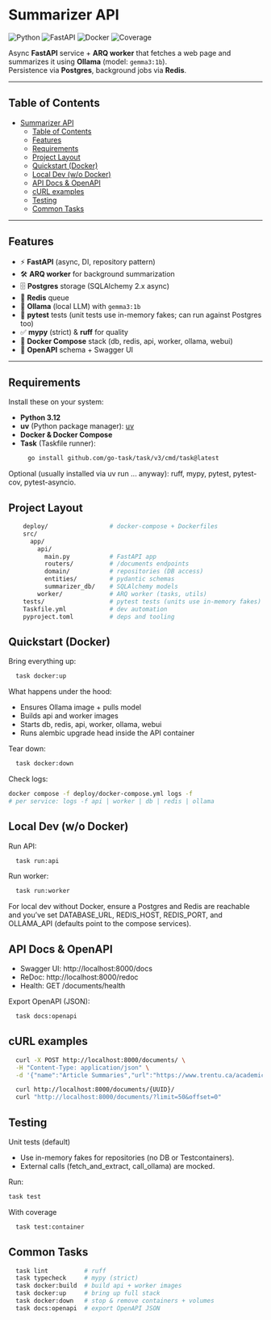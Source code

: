 # Summarizer API

![Python](https://img.shields.io/badge/python-3.12-blue.svg)
![FastAPI](https://img.shields.io/badge/FastAPI-0.116-green.svg)
![Docker](https://img.shields.io/badge/docker-ready-blue.svg)
![Coverage](https://img.shields.io/badge/coverage-100%25-brightgreen.svg)

Async **FastAPI** service + **ARQ worker** that fetches a web page and summarizes it using **Ollama** (model: `gemma3:1b`).  
Persistence via **Postgres**, background jobs via **Redis**.

---

## Table of Contents

- [Summarizer API](#summarizer-api)
  - [Table of Contents](#table-of-contents)
  - [Features](#features)
  - [Requirements](#requirements)
  - [Project Layout](#project-layout)
  - [Quickstart (Docker)](#quickstart-docker)
  - [Local Dev (w/o Docker)](#local-dev-wo-docker)
  - [API Docs \& OpenAPI](#api-docs--openapi)
  - [cURL examples](#curl-examples)
  - [Testing](#testing)
  - [Common Tasks](#common-tasks)

---

## Features

- ⚡ **FastAPI** (async, DI, repository pattern)  
- 🛠 **ARQ worker** for background summarization  
- 🗄️ **Postgres** storage (SQLAlchemy 2.x async)  
- 🔄 **Redis** queue  
- 🤖 **Ollama** (local LLM) with `gemma3:1b`  
- 🧪 **pytest** tests (unit tests use in-memory fakes; can run against Postgres too)  
- ✅ **mypy** (strict) & **ruff** for quality  
- 🐳 **Docker Compose** stack (db, redis, api, worker, ollama, webui)  
- 📖 **OpenAPI** schema + Swagger UI  

---

## Requirements

Install these on your system:

- **Python 3.12**  
- **uv** (Python package manager): [uv](https://github.com/astral-sh/uv)  
- **Docker & Docker Compose**  
- **Task** (Taskfile runner):  
  ```bash
    go install github.com/go-task/task/v3/cmd/task@latest
  ```
Optional (usually installed via uv run ... anyway):
ruff, mypy, pytest, pytest-cov, pytest-asyncio.

## Project Layout
```bash
    deploy/                 # docker-compose + Dockerfiles
    src/
      app/
        api/
          main.py           # FastAPI app
          routers/          # /documents endpoints
          domain/           # repositories (DB access)
          entities/         # pydantic schemas
          summarizer_db/    # SQLAlchemy models
        worker/             # ARQ worker (tasks, utils)
    tests/                  # pytest tests (units use in-memory fakes)
    Taskfile.yml            # dev automation
    pyproject.toml          # deps and tooling
```
## Quickstart (Docker)

Bring everything up:
```bash
  task docker:up
```

What happens under the hood:
- Ensures Ollama image + pulls model
- Builds api and worker images
- Starts db, redis, api, worker, ollama, webui
- Runs alembic upgrade head inside the API container

Tear down:

```bash
  task docker:down
```

Check logs:
```bash
docker compose -f deploy/docker-compose.yml logs -f
# per service: logs -f api | worker | db | redis | ollama
```
## Local Dev (w/o Docker)

Run API:
```bash
  task run:api
```

Run worker:

```bash
  task run:worker
```

For local dev without Docker, ensure a Postgres and Redis are reachable and you’ve set DATABASE_URL, REDIS_HOST, REDIS_PORT, and OLLAMA_API (defaults point to the compose services).

## API Docs & OpenAPI

- Swagger UI: http://localhost:8000/docs
- ReDoc: http://localhost:8000/redoc
- Health: GET /documents/health

Export OpenAPI (JSON):

```bash
  task docs:openapi
```

## cURL examples

```bash
  curl -X POST http://localhost:8000/documents/ \
  -H "Content-Type: application/json" \
  -d '{"name":"Article Summaries","url":"https://www.trentu.ca/academicskills/how-guides/how-write-university/how-approach-any-assignment/writing-article-summaries"}'

  curl http://localhost:8000/documents/{UUID}/
  curl "http://localhost:8000/documents/?limit=50&offset=0"
```

## Testing

Unit tests (default)

- Use in-memory fakes for repositories (no DB or Testcontainers).
- External calls (fetch_and_extract, call_ollama) are mocked.

Run:
  ```bash
  task test
  ```
With coverage
```bash
  task test:container
```

## Common Tasks
```bash
  task lint          # ruff
  task typecheck     # mypy (strict)
  task docker:build  # build api + worker images
  task docker:up     # bring up full stack
  task docker:down   # stop & remove containers + volumes
  task docs:openapi  # export OpenAPI JSON
```